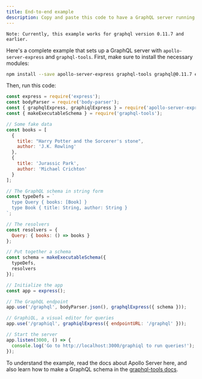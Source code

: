 ```yaml
---
title: End-to-end example
description: Copy and paste this code to have a GraphQL server running in 30 seconds.
---
```


```
Note: Currently, this example works for graphql version 0.11.7 and earlier.
```

Here's a complete example that sets up a GraphQL server with `apollo-server-express` and `graphql-tools`. First, make sure to install the necessary modules:

```sh
npm install --save apollo-server-express graphql-tools graphql@0.11.7 express body-parser
```

Then, run this code:

```js
const express = require('express');
const bodyParser = require('body-parser');
const { graphqlExpress, graphiqlExpress } = require('apollo-server-express');
const { makeExecutableSchema } = require('graphql-tools');

// Some fake data
const books = [
  {
    title: "Harry Potter and the Sorcerer's stone",
    author: 'J.K. Rowling'
  },
  {
    title: 'Jurassic Park',
    author: 'Michael Crichton'
  }
];

// The GraphQL schema in string form
const typeDefs = `
  type Query { books: [Book] }
  type Book { title: String, author: String }
`;

// The resolvers
const resolvers = {
  Query: { books: () => books }
};

// Put together a schema
const schema = makeExecutableSchema({
  typeDefs,
  resolvers
});

// Initialize the app
const app = express();

// The GraphQL endpoint
app.use('/graphql', bodyParser.json(), graphqlExpress({ schema }));

// GraphiQL, a visual editor for queries
app.use('/graphiql', graphiqlExpress({ endpointURL: '/graphql' }));

// Start the server
app.listen(3000, () => {
  console.log('Go to http://localhost:3000/graphiql to run queries!');
});
```

To understand the example, read the docs about Apollo Server here, and also learn how to make a GraphQL schema in the [graphql-tools docs](https://www.apollographql.com/docs/graphql-tools/).
